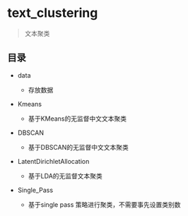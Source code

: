 # text_clustering

> 文本聚类

## 目录
- data
    - 存放数据
- Kmeans
    - 基于KMeans的无监督中文文本聚类
  
- DBSCAN
    - 基于DBSCAN的无监督中文文本聚类
  
- LatentDirichletAllocation
    - 基于LDA的无监督文本聚类
    
- Single_Pass
    - 基于single pass 策略进行聚类，不需要事先设置类别数

